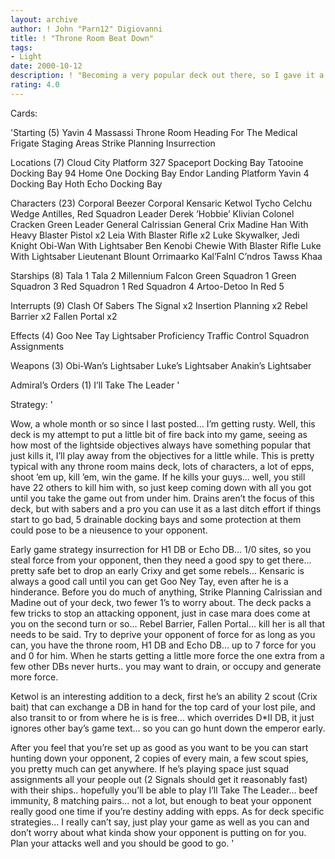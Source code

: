 ```yaml
---
layout: archive
author: ! John "Parn12" Digiovanni
title: ! "Throne Room Beat Down"
tags:
- Light
date: 2000-10-12
description: ! "Becoming a very popular deck out there, so I gave it a whack, see how it goes."
rating: 4.0
---
```

Cards: 

'Starting (5)
Yavin 4 Massassi Throne Room
Heading For The Medical Frigate
Staging Areas
Strike Planning
Insurrection

Locations (7)
Cloud City Platform 327
Spaceport Docking Bay
Tatooine Docking Bay 94
Home One Docking Bay
Endor Landing Platform
Yavin 4 Docking Bay
Hoth Echo Docking Bay

Characters (23)
Corporal Beezer
Corporal Kensaric
Ketwol
Tycho Celchu
Wedge Antilles, Red Squadron Leader
Derek ’Hobbie’ Klivian
Colonel Cracken
Green Leader
General Calrissian
General Crix Madine
Han With Heavy Blaster Pistol x2
Leia With Blaster Rifle x2
Luke Skywalker, Jedi Knight
Obi-Wan With Lightsaber
Ben Kenobi
Chewie With Blaster Rifle
Luke With Lightsaber
Lieutenant Blount
Orrimaarko
Kal’Falnl C’ndros
Tawss Khaa

Starships (8)
Tala 1
Tala 2
Millennium Falcon
Green Squadron 1
Green Squadron 3
Red Squadron 1
Red Squadron 4
Artoo-Detoo In Red 5

Interrupts (9)
Clash Of Sabers
The Signal x2
Insertion Planning x2
Rebel Barrier x2
Fallen Portal x2

Effects (4)
Goo Nee Tay
Lightsaber Proficiency
Traffic Control
Squadron Assignments

Weapons (3)
Obi-Wan’s Lightsaber
Luke’s Lightsaber
Anakin’s Lightsaber

Admiral’s Orders (1)
I’ll Take The Leader '

Strategy: '

Wow, a whole month or so since I last posted... I’m getting rusty.  Well, this deck is my attempt to put a little bit of fire back into my game, seeing as how most of the lightside objectives always have something popular that just kills it, I’ll play away from the objectives for a little while.  This is pretty typical with any throne room mains deck, lots of characters, a lot of epps, shoot ’em up, kill ’em, win the game.  If he kills your guys... well, you still have 22 others to kill him with, so just keep coming down with all you got until you take the game out from under him.  Drains aren’t the focus of this deck, but with sabers and a pro you can use it as a last ditch effort if things start to go bad, 5 drainable docking bays and some protection at them could pose to be a nieusence to your opponent.

Early game strategy insurrection for H1 DB or Echo DB... 1/0 sites, so you steal force from your opponent, then they need a good spy to get there... pretty safe bet to drop an early Crixy and get some rebels... Kensaric is always a good call until you can get Goo Ney Tay, even after he is a hinderance.  Before you do much of anything, Strike Planning Calrissian and Madine out of your deck, two fewer 1’s to worry about.  The deck packs a few tricks to stop an attacking opponent, just in case mara does come at you on the second turn or so... Rebel Barrier, Fallen Portal... kill her is all that needs to be said.	Try to deprive your opponent of force for as long as you can, you have the throne room, H1 DB and Echo DB... up to 7 force for you and 0 for him.  When he starts getting a little more force the one extra from a few other DBs never hurts.. you may want to drain, or occupy and generate more force.

Ketwol is an interesting addition to a deck, first he’s an ability 2 scout (Crix bait) that can exchange a DB in hand for the top card of your lost pile, and also transit to or from where he is is free... which overrides D*II DB, it just ignores other bay’s game text... so you can go hunt down the emperor early.

After you feel that you’re set up as good as you want to be you can start hunting down your opponent, 2 copies of every main, a few scout spies, you pretty much can get anywhere.  If he’s playing space just squad assignments all your people out (2 Signals should get it reasonably fast) with their ships.. hopefully you’ll be able to play I’ll Take The Leader... beef immunity, 8 matching pairs... not a lot, but enough to beat your opponent really good one time if you’re destiny adding with epps.  As for deck specific strategies... I really can’t say, just play your game as well as you can and don’t worry about what kinda show your opponent is putting on for you.  Plan your attacks well and you should be good to go. '